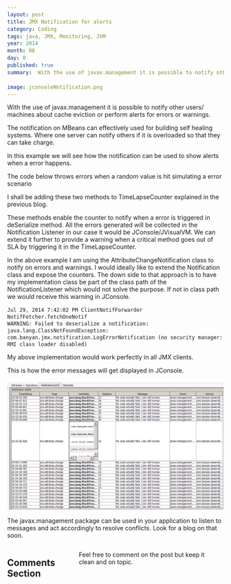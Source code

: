 ```yaml
---
layout: post
title: JMX Notification for alerts
category: Coding
tags: java, JMX, Monitoring, JVM
year: 2014
month: 08
day: 8
published: true
summary:  With the use of javax.management it is possible to notify other users/ machines about cache eviction or perform alerts for errors or warnings. The notification on MBeans can effectively used for building self healing systems. Where one server can notify others if it is overloaded so that they can take charge.

image: jconsoleNotification.png
---
```

With the use of javax.management it is possible to notify other users/ machines about cache eviction or perform alerts for errors or warnings.

The notification on MBeans can effectively used for building self healing systems. Where one server can notify others if it is overloaded so that they can take charge.

In this example we will see how the notification can be used to show alerts when a error happens.

The code below throws errors when a random value is hit simulating a error scenario 

<script src="https://gist.github.com/vallur/a8afdfb52c2be8a9b53b.js"></script>

I shall be adding these two methods to TimeLapseCounter explained in the previous blog.

<script src="https://gist.github.com/vallur/85e32b04ebaabdafd203.js"></script>

These methods enable the counter to notify when a error is triggered in deSerialize method. All the errors generated will be collected in the Notification Listener in our case it would be JConsole/JVisualVM. We can extend it further to provide a warning when a critical method goes out of SLA by triggering it in the TimeLapseCounter.

In the above example I am using the AttributeChangeNotification class to notify on errors and warnings. I would ideally like to extend the Notification class and expose the counters. The down side to that approach is to have my implementation class be part of the class path of the NotificationListener which would not solve the purpose. If not in class path we would receive this warning in JConsole.

```
Jul 29, 2014 7:42:02 PM ClientNotifForwarder NotifFetcher.fetchOneNotif
WARNING: Failed to deserialize a notification: java.lang.ClassNotFoundException: com.banyan.jmx.notification.LogErrorNotification (no security manager: RMI class loader disabled)
```

My above implementation would work perfectly in all JMX clients.

This is how the error messages will get displayed in JConsole.

![JMX Monitoring](/img/posts/notification.png)

The javax.management package can be used in your application to listen to messages and act accordingly to resolve conflicts. Look for a blog on that soon.

<div class="row">	
    <div class="span9 columns">    
		<h2>Comments Section</h2>
	    <p>Feel free to comment on the post but keep it clean and on topic.</p>	
		<div id="disqus_thread"></div>
		<script type="text/javascript">
			/* * * CONFIGURATION VARIABLES: EDIT BEFORE PASTING INTO YOUR WEBPAGE * * */
			var disqus_shortname = 'vallur'; // required: replace example with your forum shortname
			var disqus_identifier = '{{ page.url }}';
			var disqus_url = 'http://erjjones.github.com{{ page.url }}';
			
			/* * * DON'T EDIT BELOW THIS LINE * * */
			(function() {
				var dsq = document.createElement('script'); dsq.type = 'text/javascript'; dsq.async = true;
				dsq.src = 'http://' + disqus_shortname + '.disqus.com/embed.js';
				(document.getElementsByTagName('head')[0] || document.getElementsByTagName('body')[0]).appendChild(dsq);
			})();
		</script>
		<noscript>Please enable JavaScript to view the <a href="http://disqus.com/?ref_noscript">comments powered by Disqus.</a></noscript>
		<a href="http://disqus.com" class="dsq-brlink">blog comments powered by <span class="logo-disqus">Disqus</span></a>
	</div>
</div>

<!-- Twitter -->
<script>!function(d,s,id){var js,fjs=d.getElementsByTagName(s)[0];if(!d.getElementById(id)){js=d.createElement(s);js.id=id;js.src="//platform.twitter.com/widgets.js";fjs.parentNode.insertBefore(js,fjs);}}(document,"script","twitter-wjs");</script>

<!-- Google + -->
<script type="text/javascript">
  (function() {
    var po = document.createElement('script'); po.type = 'text/javascript'; po.async = true;
    po.src = 'https://apis.google.com/js/plusone.js';
    var s = document.getElementsByTagName('script')[0]; s.parentNode.insertBefore(po, s);
  })();
</script>
